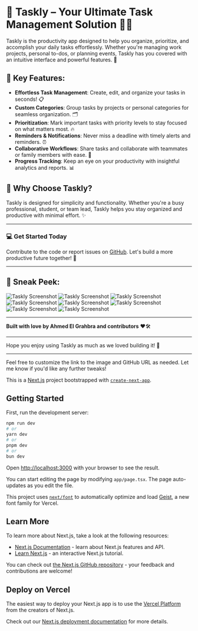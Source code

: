 # 🌟 Taskly – Your Ultimate Task Management Solution 📝✨

Taskly is the productivity app designed to help you organize, prioritize, and accomplish your daily tasks effortlessly. Whether you're managing work projects, personal to-dos, or planning events, Taskly has you covered with an intuitive interface and powerful features. 🚀

## 🌟 Key Features:
- **Effortless Task Management**: Create, edit, and organize your tasks in seconds! 📋
- **Custom Categories**: Group tasks by projects or personal categories for seamless organization. 🗂️
- **Prioritization**: Mark important tasks with priority levels to stay focused on what matters most. 🔥
- **Reminders & Notifications**: Never miss a deadline with timely alerts and reminders. ⏰
- **Collaborative Workflows**: Share tasks and collaborate with teammates or family members with ease. 🤝
- **Progress Tracking**: Keep an eye on your productivity with insightful analytics and reports. 📊

## 🚀 Why Choose Taskly?
Taskly is designed for simplicity and functionality. Whether you're a busy professional, student, or team lead, Taskly helps you stay organized and productive with minimal effort. ✨

---

### 💻 **Get Started Today**
Contribute to the code or report issues on [GitHub](https://github.com/your-username/taskly). Let's build a more productive future together! 🙌

---

## 📸 Sneak Peek:
![Taskly Screenshot](public/assets/intro-1.png)
![Taskly Screenshot](public/assets/intro-2.png)
![Taskly Screenshot](public/assets/intro-3.png)
![Taskly Screenshot](public/assets/intro-4.png)
![Taskly Screenshot](public/assets/intro-5.png)
![Taskly Screenshot](public/assets/intro-6.png)
![Taskly Screenshot](public/assets/signin-layout.png)
![Taskly Screenshot](public/assets/user-layout.png)

---

**Built with love by Ahmed El Grahbra and contributors** ❤️🛠️

---

Hope you enjoy using Taskly as much as we loved building it! 🌈

---

Feel free to customize the link to the image and GitHub URL as needed. Let me know if you'd like any further tweaks!

This is a [Next.js](https://nextjs.org) project bootstrapped with [`create-next-app`](https://nextjs.org/docs/app/api-reference/cli/create-next-app).

## Getting Started

First, run the development server:

```bash
npm run dev
# or
yarn dev
# or
pnpm dev
# or
bun dev
```

Open [http://localhost:3000](http://localhost:3000) with your browser to see the result.

You can start editing the page by modifying `app/page.tsx`. The page auto-updates as you edit the file.

This project uses [`next/font`](https://nextjs.org/docs/app/building-your-application/optimizing/fonts) to automatically optimize and load [Geist](https://vercel.com/font), a new font family for Vercel.

## Learn More

To learn more about Next.js, take a look at the following resources:

- [Next.js Documentation](https://nextjs.org/docs) - learn about Next.js features and API.
- [Learn Next.js](https://nextjs.org/learn) - an interactive Next.js tutorial.

You can check out [the Next.js GitHub repository](https://github.com/vercel/next.js) - your feedback and contributions are welcome!

## Deploy on Vercel

The easiest way to deploy your Next.js app is to use the [Vercel Platform](https://vercel.com/new?utm_medium=default-template&filter=next.js&utm_source=create-next-app&utm_campaign=create-next-app-readme) from the creators of Next.js.

Check out our [Next.js deployment documentation](https://nextjs.org/docs/app/building-your-application/deploying) for more details.
